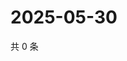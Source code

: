 # 2025-05-30

共 0 条

<!-- BEGIN ZHIHUVIDEO -->
<!-- 最后更新时间 Fri May 30 2025 23:11:34 GMT+0800 (China Standard Time) -->

<!-- END ZHIHUVIDEO -->
